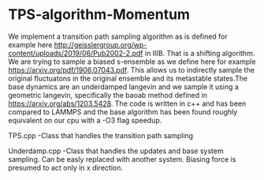# TPS-algorithm-Momentum
We implement a transition path sampling algorithm as is defined  for example here http://geisslergroup.org/wp-content/uploads/2019/06/Pub2002-2.pdf in IIIB. That is a shifting algorithm. We are trying to sample a biased s-ensemble as we define here for example https://arxiv.org/pdf/1906.07043.pdf. This allows us to indirectly sample the original fluctuatons in the original ensemble and its metastable states.The base dynamics are an underdamped langevin and we sample it using a geometric langevin, specifically the baoab method defined in https://arxiv.org/abs/1203.5428. The code is written in c++ and has been compared to LAMMPS and the base algorithm has been found roughly equivalent on our cpu with a -O3 flag speedup.

TPS.cpp -Class that handles the transition path sampling

Underdamp.cpp -Class that handles the updates and base system sampling. Can be easly replaced with another system. Biasing force is presumed to act only in x direction.


